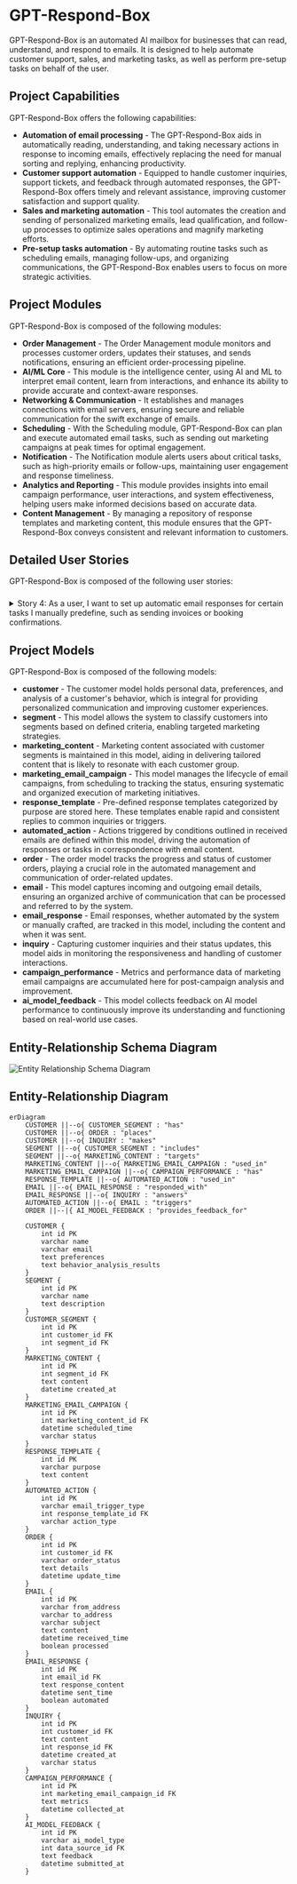 
# GPT-Respond-Box

GPT-Respond-Box is an automated AI mailbox for businesses that can read, understand, and respond to emails. It is designed to help automate customer support, sales, and marketing tasks, as well as perform pre-setup tasks on behalf of the user.



## Project Capabilities
GPT-Respond-Box offers the following capabilities:

- **Automation of email processing** - The GPT-Respond-Box aids in automatically reading, understanding, and taking necessary actions in response to incoming emails, effectively replacing the need for manual sorting and replying, enhancing productivity.
- **Customer support automation** - Equipped to handle customer inquiries, support tickets, and feedback through automated responses, the GPT-Respond-Box offers timely and relevant assistance, improving customer satisfaction and support quality.
- **Sales and marketing automation** - This tool automates the creation and sending of personalized marketing emails, lead qualification, and follow-up processes to optimize sales operations and magnify marketing efforts.
- **Pre-setup tasks automation** - By automating routine tasks such as scheduling emails, managing follow-ups, and organizing communications, the GPT-Respond-Box enables users to focus on more strategic activities.



## Project Modules
GPT-Respond-Box is composed of the following modules:

- **Order Management** - The Order Management module monitors and processes customer orders, updates their statuses, and sends notifications, ensuring an efficient order-processing pipeline.
- **AI/ML Core** - This module is the intelligence center, using AI and ML to interpret email content, learn from interactions, and enhance its ability to provide accurate and context-aware responses.
- **Networking & Communication** - It establishes and manages connections with email servers, ensuring secure and reliable communication for the swift exchange of emails.
- **Scheduling** - With the Scheduling module, GPT-Respond-Box can plan and execute automated email tasks, such as sending out marketing campaigns at peak times for optimal engagement.
- **Notification** - The Notification module alerts users about critical tasks, such as high-priority emails or follow-ups, maintaining user engagement and response timeliness.
- **Analytics and Reporting** - This module provides insights into email campaign performance, user interactions, and system effectiveness, helping users make informed decisions based on accurate data.
- **Content Management** - By managing a repository of response templates and marketing content, this module ensures that the GPT-Respond-Box conveys consistent and relevant information to customers.




## Detailed User Stories
GPT-Respond-Box is composed of the following user stories:

### 
<details>
    <summary>Story 4: As a user, I want to set up automatic email responses for certain tasks I manually predefine, such as sending invoices or booking confirmations.</summary>

- **Goal:** Automate pre-setup tasks based on email interactions
- **Modules:** AI/ML Core, Scheduling, Content Management

#### Workflow
1. Identify and classify incoming emails based on content and intent using the AI/ML Core module.
2. Based on predefined user settings, determine if the incoming email requires an automated action such as sending an invoice or booking confirmation.
3. Fetch required content (like invoice details or booking information) from the Content Management module.
4. Prepare an appropriate email response using Content Management module templates.
5. Schedule the prepared response for immediate or delayed delivery using the Scheduling module.
6. Send the response automatically to the sender.
7. Log the event and the response in the system for user's future review and potential analysis.

#### Sequence Diagram
```mermaid
  sequenceDiagram
    participant User
    participant AI_ML_Core as AI/ML Core
    participant Content_Management as Content Management
    participant Scheduling
    User->>AI_ML_Core: Classify incoming email
    AI_ML_Core->>User: Determine if action is needed
    User->>Content_Management: Request content for response
    Content_Management->>User: Provide content and templates
    User->>Scheduling: Schedule response delivery
    Scheduling->>User: Confirm response scheduled
    User->>AI_ML_Core: Send automatic email
    AI_ML_Core->>User: Log sent email
```
    
#### Milestones

#### Email Classification
- Develop functionality to parse incoming emails into a structured format for further processing.

- Implement AI algorithms to recognize the intent and content of parsed emails.



#### Automated Action Determination
- Create a rules engine to map recognized email intents to predefined user settings for automated actions.



#### Content Fetching
- Design mechanisms to retrieve specific content, such as invoices or booking details, required for the email response.



#### Response Preparation
- Develop the functionality to apply retrieved content to email templates to form proper email bodies.



#### Email Scheduling and Sending
- Incorporate scheduling options to send emails immediately or at a pre-defined time.

- Implement the process to automatically send out the scheduled emails.



#### Logging and Review
- Ensure that every email sent is logged within the system along with its details for review.




</details>
        

  
## Project Models
GPT-Respond-Box is composed of the following models:

- **customer** - The customer model holds personal data, preferences, and analysis of a customer's behavior, which is integral for providing personalized communication and improving customer experiences.
- **segment** - This model allows the system to classify customers into segments based on defined criteria, enabling targeted marketing strategies.
- **marketing_content** - Marketing content associated with customer segments is maintained in this model, aiding in delivering tailored content that is likely to resonate with each customer group.
- **marketing_email_campaign** - This model manages the lifecycle of email campaigns, from scheduling to tracking the status, ensuring systematic and organized execution of marketing initiatives.
- **response_template** - Pre-defined response templates categorized by purpose are stored here. These templates enable rapid and consistent replies to common inquiries or triggers.
- **automated_action** - Actions triggered by conditions outlined in received emails are defined within this model, driving the automation of responses or tasks in correspondence with email content.
- **order** - The order model tracks the progress and status of customer orders, playing a crucial role in the automated management and communication of order-related updates.
- **email** - This model captures incoming and outgoing email details, ensuring an organized archive of communication that can be processed and referred to by the system.
- **email_response** - Email responses, whether automated by the system or manually crafted, are tracked in this model, including the content and when it was sent.
- **inquiry** - Capturing customer inquiries and their status updates, this model aids in monitoring the responsiveness and handling of customer interactions.
- **campaign_performance** - Metrics and performance data of marketing email campaigns are accumulated here for post-campaign analysis and improvement.
- **ai_model_feedback** - This model collects feedback on AI model performance to continuously improve its understanding and functioning based on real-world use cases.

  
## Entity-Relationship Schema Diagram
![Entity Relationship Schema Diagram](./arch.svg)

## Entity-Relationship Diagram
```mermaid
erDiagram
    CUSTOMER ||--o{ CUSTOMER_SEGMENT : "has"
    CUSTOMER ||--o{ ORDER : "places"
    CUSTOMER ||--o{ INQUIRY : "makes"
    SEGMENT ||--o{ CUSTOMER_SEGMENT : "includes"
    SEGMENT ||--o{ MARKETING_CONTENT : "targets"
    MARKETING_CONTENT ||--o{ MARKETING_EMAIL_CAMPAIGN : "used_in"
    MARKETING_EMAIL_CAMPAIGN ||--o{ CAMPAIGN_PERFORMANCE : "has"
    RESPONSE_TEMPLATE ||--o{ AUTOMATED_ACTION : "used_in"
    EMAIL ||--o{ EMAIL_RESPONSE : "responded_with"
    EMAIL_RESPONSE ||--o{ INQUIRY : "answers"
    AUTOMATED_ACTION ||--o{ EMAIL : "triggers"
    ORDER ||--|{ AI_MODEL_FEEDBACK : "provides_feedback_for"
    
    CUSTOMER {
        int id PK
        varchar name
        varchar email
        text preferences 
        text behavior_analysis_results
    }
    SEGMENT {
        int id PK
        varchar name
        text description
    }
    CUSTOMER_SEGMENT {
        int id PK
        int customer_id FK
        int segment_id FK
    }
    MARKETING_CONTENT {
        int id PK
        int segment_id FK
        text content
        datetime created_at
    }
    MARKETING_EMAIL_CAMPAIGN {
        int id PK
        int marketing_content_id FK
        datetime scheduled_time
        varchar status
    }
    RESPONSE_TEMPLATE {
        int id PK
        varchar purpose
        text content
    }
    AUTOMATED_ACTION {
        int id PK
        varchar email_trigger_type
        int response_template_id FK
        varchar action_type
    }
    ORDER {
        int id PK
        int customer_id FK
        varchar order_status
        text details
        datetime update_time
    }
    EMAIL {
        int id PK
        varchar from_address
        varchar to_address
        varchar subject
        text content
        datetime received_time
        boolean processed
    }
    EMAIL_RESPONSE {
        int id PK
        int email_id FK
        text response_content
        datetime sent_time
        boolean automated
    }
    INQUIRY {
        int id PK
        int customer_id FK
        text content
        int response_id FK
        datetime created_at
        varchar status
    }
    CAMPAIGN_PERFORMANCE {
        int id PK
        int marketing_email_campaign_id FK
        text metrics
        datetime collected_at
    }
    AI_MODEL_FEEDBACK {
        int id PK
        varchar ai_model_type
        int data_source_id FK
        text feedback
        datetime submitted_at
    }
```


